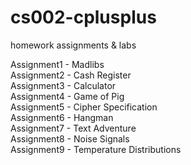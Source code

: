 # cs002-cplusplus
homework assignments &amp; labs

Assignment1 - Madlibs  
Assignment2 - Cash Register  
Assignment3 - Calculator  
Assignment4 - Game of Pig  
Assignment5 - Cipher Specification  
Assignment6 - Hangman  
Assignment7 - Text Adventure  
Assignment8 - Noise Signals  
Assignment9 - Temperature Distributions  
